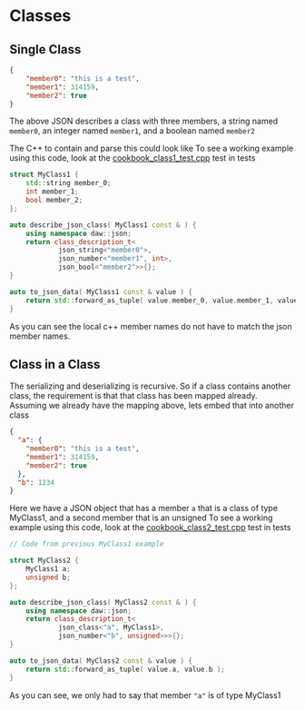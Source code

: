 # Classes

## Single Class
```json
{ 
	"member0": "this is a test",
	"member1": 314159,
	"member2": true 
}
```
The above JSON describes a class with three members, a string named `member0`, an integer named `member1`, and a boolean named `member2`

The C++ to contain and parse this could look like
To see a working example using this code, look at the [cookbook_class1_test.cpp](../tests/cookbook_class1_test.cpp) test in tests
```cpp
struct MyClass1 {
	std::string member_0;
	int member_1;
	bool member_2;
};

auto describe_json_class( MyClass1 const & ) {
    using namespace daw::json;
    return class_description_t<
			json_string<"member0">, 
			json_number<"member1", int>,
			json_bool<"member2">>{};
}

auto to_json_data( MyClass1 const & value ) {
	return std::forward_as_tuple( value.member_0, value.member_1, value.member_2 );
}
```
As you can see the local c++ member names do not have to match the json member names.

## Class in a Class
The serializing and deserializing is recursive.  So if a class contains another class, the requirement is that that class has been mapped already.  Assuming we already have the mapping above, lets embed that into another class

```json
{
  "a": {
    "member0": "this is a test",
    "member1": 314159,
    "member2": true
  },
  "b": 1234
}
```

Here we have a JSON object that has a member `a` that is a class of type MyClass1, and a second member that is an unsigned
To see a working example using this code, look at the [cookbook_class2_test.cpp](../tests/cookbook_class2_test.cpp) test in tests
```cpp
// Code from previous MyClass1 example

struct MyClass2 {
    MyClass1 a;
    unsigned b;
};

auto describe_json_class( MyClass2 const & ) {
    using namespace daw::json;
    return class_description_t<
			json_class<"a", MyClass1>, 
			json_number<"b", unsigned>>>{};
}

auto to_json_data( MyClass2 const & value ) {
	return std::forward_as_tuple( value.a, value.b );
}
```

As you can see, we only had to say that member `"a"` is of type MyClass1